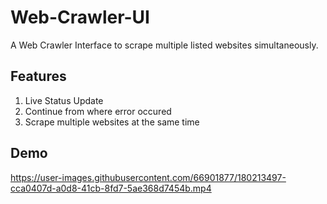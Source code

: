 # Web-Crawler-UI
A Web Crawler Interface to scrape multiple listed websites simultaneously.
<br/>

## Features
1. Live Status Update
2. Continue from where error occured
3. Scrape multiple websites at the same time


## Demo
https://user-images.githubusercontent.com/66901877/180213497-cca0407d-a0d8-41cb-8fd7-5ae368d7454b.mp4

